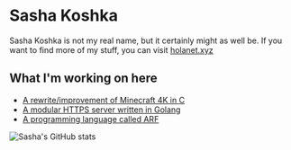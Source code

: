 # Sasha Koshka

Sasha Koshka is not my real name, but it certainly might as well be. If you want to find more of my stuff, you can visit [holanet.xyz](https://holanet.xyz)

## What I'm working on here

- [A rewrite/improvement of Minecraft 4K in C](https://github.com/sashakoshka/m4kc)
- [A modular HTTPS server written in Golang](https://github.com/hlhv)
- [A programming language called ARF](https://github.com/sashakoshka/arf)

![Sasha's GitHub stats](https://github-readme-stats.vercel.app/api?username=sashakoshka&show_icons=true&theme=nord)
